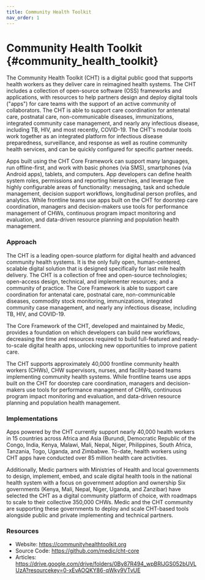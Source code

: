 ```yaml
---
title: Community Health Toolkit
nav_order: 1
---
```


# Community Health Toolkit {#community_health_toolkit}

The Community Health Toolkit (CHT) is a digital public good that
supports health workers as they deliver care in reimagined health
systems. The CHT includes a collection of open-source software (OSS)
frameworks and applications, with resources to help partners design and
deploy digital tools ("apps") for care teams with the support of an
active community of collaborators. The CHT is able to support care
coordination for antenatal care, postnatal care, non-communicable
diseases, immunizations, integrated community case management, and
nearly any infectious disease, including TB, HIV, and most recently,
COVID-19. The CHT's modular tools work together as an integrated
platform for infectious disease preparedness, surveillance, and response
as well as routine community health services, and can be quickly
configured for specific partner needs.

Apps built using the CHT Core Framework can support many languages, run
offline-first, and work with basic phones (via SMS), smartphones (via
Android apps), tablets, and computers. App developers can define health
system roles, permissions and reporting hierarchies, and leverage five
highly configurable areas of functionality: messaging, task and schedule
management, decision support workflows, longitudinal person profiles,
and analytics. While frontline teams use apps built on the CHT for
doorstep care coordination, managers and decision-makers use tools for
performance management of CHWs, continuous program impact monitoring and
evaluation, and data-driven resource planning and population health
management.

### Approach

The CHT is a leading open-source platform for digital health and
advanced community health systems. It is the only fully open,
human-centered, scalable digital solution that is designed specifically
for last mile health delivery. The CHT is a collection of free and
open-source technologies; open-access design, technical, and implementer
resources; and a community of practice. The Core Framework is able to
support care coordination for antenatal care, postnatal care,
non-communicable diseases, commodity stock monitoring, immunizations,
integrated community case management, and nearly any infectious disease,
including TB, HIV, and COVID-19.

The Core Framework of the CHT, developed and maintained by Medic,
provides a foundation on which developers can build new workflows,
decreasing the time and resources required to build full-featured and
ready-to-scale digital health apps, unlocking new opportunities to
improve patient care.

The CHT supports approximately 40,000 frontline community health workers
(CHWs), CHW supervisors, nurses, and facility-based teams implementing
community health systems. While frontline teams use apps built on the
CHT for doorstep care coordination, managers and decision-makers use
tools for performance management of CHWs, continuous program impact
monitoring and evaluation, and data-driven resource planning and
population health management.

### Implementations

Apps powered by the CHT currently support nearly 40,000 health workers
in 15 countries across Africa and Asia (Burundi, Democratic Republic of
the Congo, India, Kenya, Malawi, Mali, Nepal, Niger, Philippines, South
Africa, Tanzania, Togo, Uganda, and Zimbabwe. To-date, health workers
using CHT apps have conducted over 85 million health care activities.

Additionally, Medic partners with Ministries of Health and local
governments to design, implement, embed, and scale digital health tools
in the national health system with a focus on government adoption and
ownership Six governments (Kenya, Mali, Nepal, Niger, Uganda, and
Zanzibar) have selected the CHT as a digital community platform of
choice, with roadmaps to scale to their collective 350,000 CHWs. Medic
and the CHT community are supporting these governments to deploy and
scale CHT-based tools alongside public and private implementing and
technical partners.

### Resources

- Website: <https://communityhealthtoolkit.org>
- Source Code: <https://github.com/medic/cht-core>
- Articles:
  <https://drive.google.com/drive/folders/0By87R494_wpBRlJGS052bUVLUzA?resourcekey=0-xEvAOQKY86-qWky9VTvUE>
